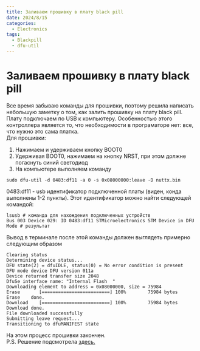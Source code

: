```yaml
---
title: Заливаем прошивку в плату black pill   
date: 2024/8/15
categories:
  - Electronics 
tags:
  - Blackpill
  - dfu-util
---
```

# Заливаем прошивку в плату black pill   
Все время забываю команды для прошивки, поэтому решила написать небольшую заметку о том, как залить прошивку на плату black pill.   
Плату подключаем по USB к компьютеру. Особенностью этого контроллера является то, что необходимости в програматоре нет: все, что нужно это сама платка.    
Для прошивки:   
1. Нажимаем и удерживаем кнопку BOOT0   
2. Удерживая BOOT0, нажимаем на кнопку NRST, при этом должне погаснуть синий светодиод   
3. На компьютере выполняем команду    
   
```
sudo dfu-util -d 0483:df11 -a 0 -s 0x08000000:leave -D nuttx.bin
```
0483:df11 - usb идентификатор подключенной платы (виден, конда выполнены 1-2 пункты). Этот идентификатор можно найти следующей командой:   
```
lsusb # команда для нахождения подключенных устройств
Bus 003 Device 029: ID 0483:df11 STMicroelectronics STM Device in DFU Mode # результат

```
Вывод в терминале после этой команды должен выглядеть примерно следующим образом   
```
Clearing status
Determining device status...
DFU state(2) = dfuIDLE, status(0) = No error condition is present
DFU mode device DFU version 011a
Device returned transfer size 2048
DfuSe interface name: "Internal Flash  "
Downloading element to address = 0x08000000, size = 75984
Erase   	[=========================] 100%        75984 bytes
Erase    done.
Download	[=========================] 100%        75984 bytes
Download done.
File downloaded successfully
Submitting leave request...
Transitioning to dfuMANIFEST state
```
На этом процесс прошивки закончен.   
P.S.  Решение подсмотрела [здесь.](https://acassis.wordpress.com/2020/06/07/flashing-the-blackpill-on-linux-using-dfu-util/)   
   
